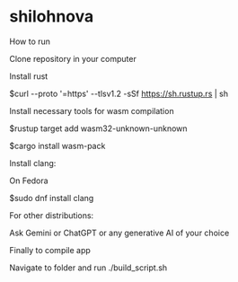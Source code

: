 # shilohnova
How to run

Clone repository in your computer 

Install rust

$curl --proto '=https' --tlsv1.2 -sSf https://sh.rustup.rs | sh

Install necessary tools for wasm compilation

$rustup target add wasm32-unknown-unknown

$cargo install wasm-pack

Install clang:

On Fedora

$sudo dnf install clang

For other distributions:

Ask Gemini or ChatGPT or any generative AI of your choice

Finally to compile app

Navigate to folder and run ./build_script.sh
